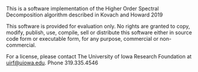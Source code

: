 
This is a software implementation of the Higher Order Spectral Decomposition algorithm described in Kovach and Howard 2019

This software is provided for evaluation only. No rights are granted to copy, modify, publish, use, compile, sell or distribute this software either in source code form or executable form, for any purpose, commercial or non-commercial. 

For a license, please contact The University of Iowa Research Foundation at uirf@uiowa.edu. Phone 319.335.4546


